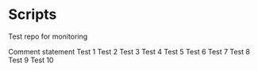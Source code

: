 # Scripts
Test repo for monitoring

Comment statement
Test 1
Test 2
Test 3
Test 4
Test 5
Test 6
Test 7
Test 8
Test 9
Test 10
